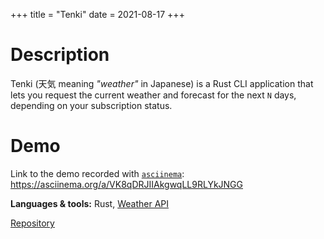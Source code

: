 +++
title = "Tenki"
date = 2021-08-17
+++

# Description

Tenki (天気 meaning _"weather"_ in Japanese) is a Rust CLI application that lets you request the current weather and forecast for the next `N` days, depending on your subscription status.

# Demo

Link to the demo recorded with [`asciinema`](https://asciinema.org/): <https://asciinema.org/a/VK8qDRJIIAkgwqLL9RLYkJNGG>

<!-- # Demonstration

Here is the quick demo of what the app does:

[![asciicast](https://asciinema.org/a/VK8qDRJIIAkgwqLL9RLYkJNGG.svg)](https://asciinema.org/a/VK8qDRJIIAkgwqLL9RLYkJNGG?preload=0) -->

**Languages & tools:** Rust, [Weather API](https://www.weatherapi.com/)

<a class="btn btn--repo" href="https://github.com/sjinno/tenki" target="\_blank">Repository</a>
